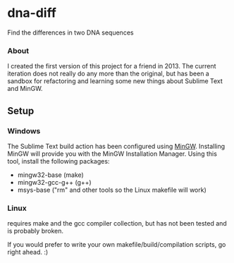 # dna-diff
Find the differences in two DNA sequences

### About
I created the first version of this project for a friend in 2013. The current iteration does not really do any more than the original, but has been a sandbox for refactoring and learning some new things about Sublime Text and MinGW.

## Setup
### Windows
The Sublime Text build action has been configured using [MinGW](http://mingw.org/). Installing MinGW will provide you with the MinGW Installation Manager. Using this tool, install the following packages:

 - mingw32-base (make)
 - mingw32-gcc-g++ (g++)
 - msys-base ("rm" and other tools so the Linux makefile will work)

### Linux
requires make and the gcc compiler collection, but has not been tested and is probably broken.

If you would prefer to write your own makefile/build/compilation scripts, go right ahead. :)

